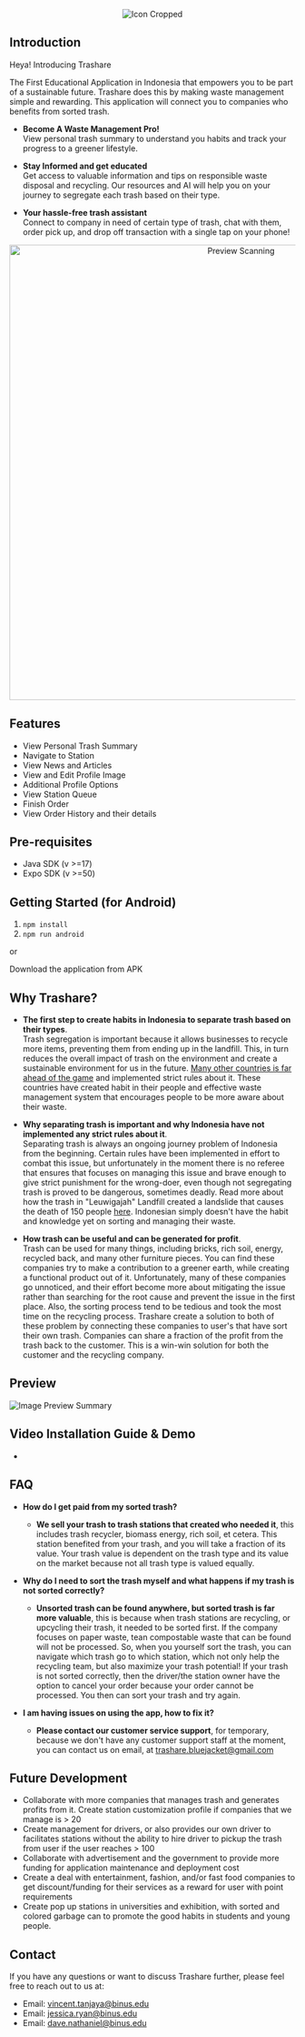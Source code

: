<p align="center"><img src="./assets/logo/icon-cropped.png" alt="Icon Cropped" /></p>

## Introduction

Heya! Introducing Trashare

The First Educational Application in Indonesia that empowers you to be part of a sustainable future. Trashare does this by making waste management simple and rewarding. This application will connect you to companies who benefits from sorted trash.

- **Become A Waste Management Pro!** <br />View personal trash summary to understand you habits and track your progress to a greener lifestyle.

- **Stay Informed and get educated**
  <br />Get access to valuable information and tips on responsible waste disposal and recycling. Our resources and AI will help you on your journey to segregate each trash based on their type.

- **Your hassle-free trash assistant**
  <br />Connect to company in need of certain type of trash, chat with them, order pick up, and drop off transaction with a single tap on your phone!

<p align="center"><img width="800" src=https://github.com/dave-andrew/trashare/blob/master/assets/showcase/showcase-vid.gif" alt="Preview Scanning"></p>

## Features

- View Personal Trash Summary
- Navigate to Station
- View News and Articles
- View and Edit Profile Image
- Additional Profile Options
- View Station Queue
- Finish Order
- View Order History and their details

## Pre-requisites

- Java SDK (v >=17)
- Expo SDK (v >=50)

## Getting Started (for Android)

1. `npm install`
2. `npm run android`

or

Download the application from APK

## Why Trashare?

- **The first step to create habits in Indonesia to separate trash based on their types**. <br>
  Trash segregation is important because it allows businesses to recycle more items, preventing them from ending up in the landfill. This, in turn reduces the overall impact of trash on the environment and create a sustainable environment for us in the future. [Many other countries is far ahead of the game](https://waste4change.com/blog/countries-interesting-waste-sorting-culture/) and implemented strict rules about it. These countries have created habit in their people and effective waste management system that encourages people to be more aware about their waste.

- **Why separating trash is important and why Indonesia have not implemented any strict rules about it**. <br>
  Separating trash is always an ongoing journey problem of Indonesia from the beginning. Certain rules have been implemented in effort to combat this issue, but unfortunately in the moment there is no referee that ensures that focuses on managing this issue and brave enough to give strict punishment for the wrong-doer, even though not segregating trash is proved to be dangerous, sometimes deadly. Read more about how the trash in "Leuwigajah" Landfill created a landslide that causes the death of 150 people [here](https://news.detik.com/berita-jawa-barat/d-4906289/mengenang-tragedi-longsor-sampah-di-tpa-leuwigajah). Indonesian simply doesn't have the habit and knowledge yet on sorting and managing their waste.

- **How trash can be useful and can be generated for profit**. <br>
  Trash can be used for many things, including bricks, rich soil, energy, recycled back, and many other furniture pieces. You can find these companies try to make a contribution to a greener earth, while creating a functional product out of it. Unfortunately, many of these companies go unnoticed, and their effort become more about mitigating the issue rather than searching for the root cause and prevent the issue in the first place. Also, the sorting process tend to be tedious and took the most time on the recycling process. Trashare create a solution to both of these problem by connecting these companies to user's that have sort their own trash. Companies can share a fraction of the profit from the trash back to the customer. This is a win-win solution for both the customer and the recycling company.

## Preview

![Image Preview Summary](https://github.com/dave-andrew/trashare/blob/master/assets/showcase/showcase-summary.png)

## Video Installation Guide & Demo

-

## FAQ

- **How do I get paid from my sorted trash?**

  - **We sell your trash to trash stations that created who needed it**, this includes trash recycler, biomass energy, rich soil, et cetera.
    This station benefited from your trash, and you will take a fraction of its value. Your trash value is dependent on the trash type and its value
    on the market because not all trash type is valued equally.

- **Why do I need to sort the trash myself and what happens if my trash is not sorted correctly?**

  - **Unsorted trash can be found anywhere, but sorted trash is far more valuable**, this is because when trash stations are recycling, or
    upcycling their trash, it needed to be sorted first. If the company focuses on paper waste, tean compostable waste that can be found will not be processed.
    So, when you yourself sort the trash, you can navigate which trash go to which station, which not only help the recycling team,
    but also maximize your trash potential! If your trash is not sorted correctly, then the driver/the station owner have the option to cancel your order
    because your order cannot be processed. You then can sort your trash and try again.

- **I am having issues on using the app, how to fix it?**
  - **Please contact our customer service support**, for temporary, because we don't have any customer support staff at the moment, you can contact us on email, at trashare.bluejacket@gmail.com

## Future Development

- Collaborate with more companies that manages trash and generates profits from it. Create station customization profile if companies that we manage is > 20
- Create management for drivers, or also provides our own driver to facilitates stations without the ability to hire driver to pickup the trash from user if the user reaches > 100
- Collaborate with advertisement and the government to provide more funding for application maintenance and deployment cost
- Create a deal with entertainment, fashion, and/or fast food companies to get discount/funding for their services as a reward for user with point requirements
- Create pop up stations in universities and exhibition, with sorted and colored garbage can to promote the good habits in students and young people.

## Contact

If you have any questions or want to discuss Trashare further, please feel free to reach out to us at:

- Email: vincent.tanjaya@binus.edu
- Email: jessica.ryan@binus.edu
- Email: dave.nathaniel@binus.edu
